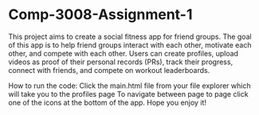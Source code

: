 # Comp-3008-Assignment-1

This project aims to create a social fitness app for friend groups. The goal of this app is to help friend groups interact with each other, motivate each other, and compete with each other. Users can create profiles, upload videos as proof of their personal records (PRs), track their progress, connect with friends, and compete on workout leaderboards.

How to run the code:
Click the main.html file from your file explorer which will take you to the profiles page
To navigate between page to page click one of the icons at the bottom of the app.
Hope you enjoy it!
